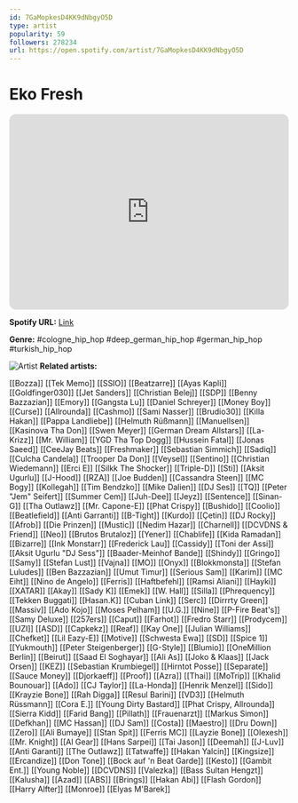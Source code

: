 ```yaml
---
id: 7GaMopkesD4KK9dNbgyO5D
type: artist
popularity: 59
followers: 278234
url: https://open.spotify.com/artist/7GaMopkesD4KK9dNbgyO5D
---
```

# Eko Fresh

<iframe style="border-radius:12px" src="https://open.spotify.com/embed/artist/7GaMopkesD4KK9dNbgyO5D" width="100%" height="352" frameBorder="0" allowfullscreen="" allow="autoplay; clipboard-write; encrypted-media; fullscreen; picture-in-picture" loading="lazy"></iframe>

**Spotify URL:** [Link](https://open.spotify.com/artist/7GaMopkesD4KK9dNbgyO5D)

**Genre:**  #cologne_hip_hop #deep_german_hip_hop #german_hip_hop #turkish_hip_hop

![Artist](https://i.scdn.co/image/ab6761610000e5eb126f8419ea6f98895776d4dc)
**Related artists:**

[[Bozza]]
[[Tek Memo]]
[[SSIO]]
[[Beatzarre]]
[[Ayas Kapli]]
[[Goldfinger030]]
[[Jet Sanders]]
[[Christian Belej]]
[[SDP]]
[[Benny Bazzazian]]
[[Emory]]
[[Gangsta Lu]]
[[Daniel Schreyer]]
[[Money Boy]]
[[Curse]]
[[Allrounda]]
[[Cashmo]]
[[Sami Nasser]]
[[Brudio30]]
[[Killa Hakan]]
[[Pappa Landliebe]]
[[Helmuth Rüßmann]]
[[Manuellsen]]
[[Kasinova Tha Don]]
[[Swen Meyer]]
[[German Dream Allstars]]
[[La-Krizz]]
[[Mr. William]]
[[YGD Tha Top Dogg]]
[[Hussein Fatal]]
[[Jonas Saeed]]
[[CeeJay Beats]]
[[Freshmaker]]
[[Sebastian Simmich]]
[[Sadiq]]
[[Culcha Candela]]
[[Trooper Da Don]]
[[Veysel]]
[[Sentino]]
[[Christian Wiedemann]]
[[Erci E]]
[[Silkk The Shocker]]
[[Triple-D]]
[[Sti]]
[[Aksit Ugurlu]]
[[J-Hood]]
[[RZA]]
[[Joe Budden]]
[[Cassandra Steen]]
[[MC Bogy]]
[[Kollegah]]
[[Tim Bendzko]]
[[Mike Dalien]]
[[DJ Ses]]
[[TQ]]
[[Peter "Jem" Seifert]]
[[Summer Cem]]
[[Juh-Dee]]
[[Jeyz]]
[[Sentence]]
[[Sinan-G]]
[[Tha Outlawz]]
[[Mr. Capone-E]]
[[Phat Crispy]]
[[Bushido]]
[[Coolio]]
[[Beatlefield]]
[[Anti Garranti]]
[[B-Tight]]
[[Kurdo]]
[[Çetin]]
[[DJ Rocky]]
[[Afrob]]
[[Die Prinzen]]
[[Mustic]]
[[Nedim Hazar]]
[[Charnell]]
[[DCVDNS & Friend]]
[[Neo]]
[[Brutos Brutaloz]]
[[Yener]]
[[Chablife]]
[[Kida Ramadan]]
[[Bizarre]]
[[Ink Monstarr]]
[[Frederick Lau]]
[[Cassidy]]
[[Toni der Assi]]
[[Aksit Ugurlu "DJ Sess"]]
[[Baader-Meinhof Bande]]
[[Shindy]]
[[Gringo]]
[[Samy]]
[[Stefan Lust]]
[[Vajna]]
[[MO]]
[[Onyx]]
[[Blokkmonsta]]
[[Stefan Luludes]]
[[Ben Bazzazian]]
[[Umut Timur]]
[[Serious Sam]]
[[Karim]]
[[MC Eiht]]
[[Nino de Angelo]]
[[Ferris]]
[[Haftbefehl]]
[[Ramsi Aliani]]
[[Hayki]]
[[XATAR]]
[[Akay]]
[[Sady K]]
[[Emek]]
[[W. Hall]]
[[Silla]]
[[Phrequency]]
[[Tekken Buggati]]
[[Hasan.K]]
[[Cuban Link]]
[[Serc]]
[[Dirrrty Green]]
[[Massiv]]
[[Ado Kojo]]
[[Moses Pelham]]
[[U.G.]]
[[Nine]]
[[P-Fire Beat's]]
[[Samy Deluxe]]
[[257ers]]
[[Caput]]
[[Farhot]]
[[Fredro Starr]]
[[Prodycem]]
[[UZI]]
[[ASD]]
[[Capkekz]]
[[Reaf]]
[[Kay One]]
[[Julian Williams]]
[[Chefket]]
[[Lil Eazy-E]]
[[Motive]]
[[Schwesta Ewa]]
[[SD]]
[[Spice 1]]
[[Yukmouth]]
[[Peter Steigenberger]]
[[G-Style]]
[[Blumio]]
[[OneMillion Berlin]]
[[Beirut]]
[[Saad El Soghayar]]
[[Ali As]]
[[Joko & Klaas]]
[[Jack Orsen]]
[[KEZ]]
[[Sebastian Krumbiegel]]
[[Hirntot Posse]]
[[Separate]]
[[Sauce Money]]
[[Djorkaeff]]
[[Proof]]
[[Azra]]
[[Thai]]
[[MoTrip]]
[[Khalid Bounouar]]
[[Ado]]
[[CJ Taylor]]
[[La-Honda]]
[[Henrik Menzel]]
[[Sido]]
[[Krayzie Bone]]
[[Rah Digga]]
[[Resul Barini]]
[[VD3]]
[[Helmuth Rüssmann]]
[[Cora E.]]
[[Young Dirty Bastard]]
[[Phat Crispy, Allrounda]]
[[Sierra Kidd]]
[[Farid Bang]]
[[Pillath]]
[[Frauenarzt]]
[[Markus Simon]]
[[Defkhan]]
[[MC Hassan]]
[[DJ Sam]]
[[Costa]]
[[Maestro]]
[[Dru Down]]
[[Zero]]
[[Ali Bumaye]]
[[Stan Spit]]
[[Ferris MC]]
[[Layzie Bone]]
[[Olexesh]]
[[Mr. Knight]]
[[Al Gear]]
[[Hans Sarpei]]
[[Tai Jason]]
[[Deemah]]
[[J-Luv]]
[[Anti Garanti]]
[[The Outlawz]]
[[Tatwaffe]]
[[Hakan Yalcin]]
[[Kingsize]]
[[Ercandize]]
[[Don Tone]]
[[Bock auf 'n Beat Garde]]
[[Kesto]]
[[Gambit Ent.]]
[[Young Noble]]
[[DCVDNS]]
[[Valezka]]
[[Bass Sultan Hengzt]]
[[Kalusha]]
[[Azad]]
[[ABS]]
[[Brings]]
[[Hakan Abi]]
[[Flash Gordon]]
[[Harry Alfter]]
[[Monroe]]
[[Elyas M'Barek]]
